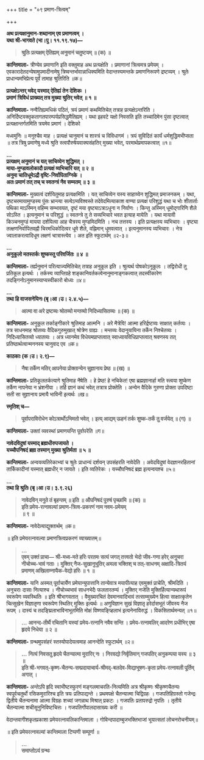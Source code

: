 +++
title = "०९ प्रमाण-त्रित्वम्"

+++

**अथ प्रत्यक्षानुमान-शब्दानाम् एव प्रमाणत्वम् ।  
यथा श्री-भागवते (भा।पु। ११.१९.१७)—**
> **श्रुतिः प्रत्यक्षम् ऐतिह्यम् अनुमानं चतुष्टयम् ॥ (क) ॥**  

**कान्तिमाला-** त्रीण्येव प्रमाणानि इति वक्तुमाह अथ प्रत्यक्षेति । प्रमाणानां त्रित्वमत्र प्रमेयम् । एवकारादेतदन्येषामुपमादीनामेषु त्रिष्वन्तर्भावान्नाधिक्यमिति वेदान्तस्यमन्तके प्रमाणनिरूपणे द्रष्टव्यम् । श्रुतेः प्राधान्यमभिप्रेत्य पूर्वं तामाह श्रुतिरिति ॥क॥

**प्रत्यक्षेऽन्तर् भवेद् यस्माद् ऐतिह्यं तेन देशिकः ।  
प्रमाणं त्रिविधं प्राख्यत् तत्र मुख्या श्रुतिर् भवेत् ॥ १ ॥**  

**कान्तिमाला-** नन्वैतिह्यमधिकं पठितं, त्रयं प्रमाणं कथमितिचेत् तत्राह प्रत्यक्षेऽन्तरिति । अनिर्दिष्टवक्तृकतागतपारम्पर्यप्रसिद्धमैतिह्यम् । यथा इहवटे यक्षो निवसति इति तच्चादिमेन पुंसा दृष्टत्वात् प्रत्यक्षान्तर्गतमिति त्रयमेव प्रमाणं । देशिको

मध्वमुनिः ॥ मनुश्चैव माह । प्रत्यक्षं चानुमानं च शास्त्रं च विविधागमं । त्रयं सुविदितं कार्यं धर्मशुद्धिमभीप्सता ॥ तत्र त्रिषु प्रमाणेषु मध्ये श्रुति स्त्वपौरुषेयवाक्यसंहतिर् मुख्या भवेत्, परमार्थप्रमापकत्वात् ॥१॥

**…  
प्रत्यक्षम् अनुमानं च यत् साचिव्येन शुद्धिमत् ।  
माया-मुण्डावलोकादौ प्रत्यक्षं व्यभिचारि यत् ॥ २ ॥  
अनुमा चातिधूमेऽद्रौ वृष्टि-निर्वापिताग्निके ।  
अतः प्रमाणं तत् तच् च स्वतन्त्रं नैव सम्मतम् ॥ ३ ॥**  

**कान्तिमाला-** मुख्यत्वं दर्शयितुमाह प्रत्यक्षमिति । यत् साचिव्येन यस्य साहाय्येन शुद्धिमत् प्रमाजनकम् । यथा, दृष्टचरमायामुण्डस्य पुंसः भ्रान्त्या सत्येऽप्यविश्वस्ते तदेवेदमित्याकाश वाण्या प्रत्यक्षं परिशुद्धं यथा च भोः शीतार्ताः पथिका माऽस्मिन् वहिम्म सम्भावयत, दृष्टं मया वृष्ट्याऽत्राऽधुना न निर्वाणः । किन्तु अस्मिन् धूमोद्गारिणि शैले सोऽस्ति । इत्यनुमानं च परिशुद्धं ॥ स्वतन्त्रे तु ते सव्यभिचारे भवत इत्याह मायेति । यथा मायावी किञ्चनमुण्डं मायया दर्शयित्वा आह चैत्रस्य मुण्डमिदमिति । नच तत्तस्य । इति प्रत्यक्षस्य व्यभिचारः । वृष्ट्या तत्क्षणनिर्वापितवह्नौ चिरमधिकोदित्वर धूमे शैले, वह्निमान् धूमवत्वात् । इत्यनुमानस्य व्यभिचारः । नेत्र ज्वालाकरत्वादिधूम लक्षणं चात्रास्त्येव । अत इति स्फुटार्थम् ॥२-३॥

**…  
अनुकूलो मतस्तर्कः शुष्कस्तु परिवर्जितः ॥ ४ ॥**  

**कान्तिमाला-** तर्ह्यनुमानं परित्याज्यमितिचेत् तत्राह अनुकूल इति । श्रुत्यर्थ पोषकोऽनूकूलः । तद्विरोधी तु प्रतिकूल इत्यर्थः । तर्कस्य व्याप्तिग्रहे शङ्कानिवर्तकत्वेनानुमानाङ्गकत्वात् तदस्वीकारेण तदङ्गिनोऽनुमानस्याप्यस्वीकारो बोध्यः ॥४॥

**…  
तथा हि वाजसनेयिनः (बृ।आ।उ। २.४.५)—**
> **आत्मा वा अरे द्रष्टव्यः श्रोतव्यो मन्तव्यो निदिध्यासितव्यः ॥ (क) ॥**  

**कान्तिमाला-** अनुकूल तर्काङ्गीकारे श्रुतिमाह आत्मनि । अरे मैत्रेयि! आत्मा हरिर्द्रष्टव्यः साक्षात् कर्तव्यः । तत्र साधनमाह श्रोतव्यः वैदिकगुरुमुखात् श्रोत्रेण ग्राह्यः । मन्तव्यः वेदानुयायिना तर्केन निश्चेतव्यः । निदिध्यासितव्यो ध्यातव्यः । अत्र ध्यानमेव विधेयमप्राप्तत्वात् स्वाध्यायविधिप्राप्तत्वात् श्रवणस्य तत् प्रतिष्ठार्थत्वान्मननस्य चानुवाद एव ॥क॥

**काठकाः (क।उ। २.९)—**
> **नैषा तर्केण मतिर् आपनेया प्रोक्तान्येन सुज्ञानाय प्रेष्ठ ॥ (ख) ॥**  

**कान्तिमाला-** प्रतिकूलतर्कत्यागे श्रुतिमाह नैषेति । हे प्रेष्ठ! हे नचिकेत! एषा ब्रह्मज्ञानार्हा मति स्त्वया शुष्केण तर्केण नापनेया न भ्रंशनीया । तर्हि ज्ञानं कथं भवेत् तत्रात्र प्रोक्तेति । अन्येन वैदिके गुरुणा प्रोक्ता उपदिष्टा सती सा सुज्ञानाय प्रमायै भाविनी इत्यर्थः ॥ख॥

**स्मृतिश् च—**
> **पूर्वापराविरोधेन कोऽत्रार्थोऽभिमतो भवेत् ।**
> **इत्य् आद्यम् ऊहनं तर्कः शुष्क-तर्कं तु वर्जयेत् ॥ (ग) ॥**  

**कान्तिमाला-** उक्तां व्यवस्थां प्रमाणयन्ति पूर्वापरेति ॥ग॥

**नावेदविदुषां यस्माद् ब्रह्मधीरुपजायते ।  
यच्चौपनिषदं ब्रह्म तस्मान् मुख्या श्रुतिर्मता ॥ ५ ॥**  

**कान्तिमाला-** अन्वयव्यतिरेकाभ्यां च श्रुतेः प्राधान्यं दर्शयन् उपसंहरति नावेदेति । अवेदविदुषां वेदज्ञानरहितानां तार्किकादीनां यस्मात् ब्रह्मधीर् न जायते । इति व्यतिरेकः । यच्चौपनिषदं ब्रह्म इत्यन्वयश्च ॥५॥

**…  
तथा हि श्रुतिः (बृ।आ।उ। ३.९.२६)**
> **नावेदविन् मनुते तं बृहन्तम् ॥ इति ॥**
> **औपनिषदं पुरुषं पृच्छामि ॥ (क) ॥  
इति प्रमेय-रत्नावल्यां प्रमाण-त्रित्व-प्रकरणं नाम नवम-प्रमेयम्  
॥ ९ ॥**  

**कान्तिमाला-** नावेदेत्याद्युक्तार्थम् ॥क॥

॥ इति प्रमेयरत्नावल्या प्रमाणत्रित्वप्रकरणं व्याख्यातम्॥
> **…  
एवम् उक्तं प्राचा—**
> **श्री-मध्व-मते हरिः परतमः सत्यं जगत् तत्त्वतो**
> **भेदो जीव-गणा हरेर् अनुचरा नीचोच्च-भावं गताः ।**
> **मुक्तिर् नैज-सुखानुभूतिर् अमला भक्तिश् च तत्-साधनम्**
> **अक्षादि-त्रितयं प्रमाणम् अखिलाम्नायैक-वेद्यो हरिः ॥ १ ॥**  

**कान्तिमाला-** यानि अस्मत् पूर्वाचार्येण प्रमेयान्युपात्तानि तान्येवात्र मयापीत्याह एवमुक्तं प्राचेति, श्रीमदिति । अनुचराः दासाः नित्याश्च । नीचोच्चभावं साधनभेदैः फलतारतम्यं । मुक्तिर् नजेति मुक्तिर्हित्यान्यथारूपं स्वरूपेण व्यवस्थितिः ॥ इति श्रीभागवतात् । वैमुख्यरचितं देवमानवादिभावं तत्साम्मुख्येन हित्वा साक्षात्कृतेन चित्सुखेन विज्ञातृणा स्वरूपेण स्थितिर् मुक्तिः इत्यर्थः ॥ अणुविज्ञान सुखं विज्ञातृ हरेर्दासभूतं जीवस्य नैज रूपम् । दास्यं च तदङ्घ्रिलाभाविनाभूतमिति मोक्षं विष्णवङ्ग्र्हिलाभं इत्यनेनाविरुद्धं । विकसितार्थमन्यत् ॥१॥

> **…**
> **आनन्द-तीर्थै रचितानि यस्यां**
> **प्रमेय-रत्नानि नवैव सन्ति ।**
> **प्रमेय-रत्नावलिर् आदरेण**
> **प्रधीभिर् एषा हृदये निधेया ॥ २ ॥**  

**कान्तिमाला-** ग्रन्थमुपसंहरं स्तस्योपादेयत्वमाह आनन्देति स्फुटार्थम् ॥२॥
> **…**
> **नित्यं निवसतु हृदये चैतन्यात्मा मुरारिर् नः ।**
> **निरवद्यो निर्वृतिमान् गजपतिर् अनुकम्पया यस्य ॥ ३ ॥  
इति श्री-भगवत्-कृष्ण-चैतन्य-सम्प्रदायाचार्य-श्रीमद्-बलदेव-विद्याभूषण-कृता प्रमेय-रत्नावली पूर्तिम् अगात् ।**  

**कान्तिमाला-** अन्तेऽपि हृदि स्वाभीष्टस्फुरणं मङ्गलमाचरति-नित्यमिति अत्र श्रीकृष्णः श्रीकृष्णचैतन्यः स्वपूर्वचतुर्थो रसिकमुरारिश्च इति त्रयः प्रतिपाद्यन्ते । प्रथमपक्षे चैतन्यात्मा चिद्विग्रहः । गजपतिहिग्रस्तो गजेन्द्रः द्वितीये चैतन्यनामा आत्मा विग्रहः शच्यां जगन्नाथ मिश्रात् प्रकटः । गजपतिः प्रतापरुद्रो नृपतिः । तृतीये चैतन्यात्मा शचीसूनुनिविष्टचित्तः । गजपतिर्गोपालदासाख्यः करी ॥

वेदान्तवागीशकृतप्रकाशा प्रमेयरत्नावलिकान्तिमाला । गोविन्दपादाम्बुजभक्तिभाजां भूयात्सतां लोचनरोचनीयम्॥

॥ इति प्रमेयरत्नावल्यां कान्तिमाला टिप्पणी सम्पूर्णा ॥
> **…  
समाप्तोऽयं ग्रन्थः**